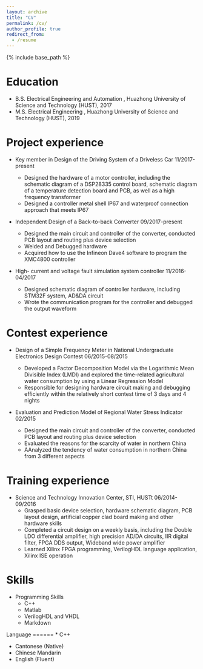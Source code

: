 ```yaml
---
layout: archive
title: "CV"
permalink: /cv/
author_profile: true
redirect_from:
  - /resume
---
```


{% include base_path %}

Education
======
* B.S. Electrical Engineering and Automation , Huazhong University of Science and Technology (HUST), 2017
* M.S. Electrical Engineering , Huazhong University of Science and Technology (HUST), 2019


Project experience
======
* Key member in Design of the Driving System of a Driveless Car 11/2017-present
  * Designed the hardware of a motor controller, including the schematic diagram of a DSP28335 control board, schematic diagram of a temperature detection board and PCB, as well as a high frequency transformer
  * Designed a controller metal shell IP67 and waterproof connection approach that meets IP67

* Independent Design of a Back-to-back Converter 09/2017-present
  * Designed the main circuit and controller of the converter, conducted PCB layout and routing plus device selection
  * Welded and Debugged hardware
  * Acquired how to use the Infineon Dave4 software to program the XMC4800 controller
  
* High- current and voltage fault simulation system controller 11/2016-04/2017
  * Designed schematic diagram of  controller hardware, including STM32F system, AD&DA circuit
  * Wrote the communication program for the controller and debugged the output waveform
  
 Contest experience
======
* Design of a Simple Frequency Meter in National Undergraduate Electronics Design Contest 06/2015-08/2015
  * Developed a Factor Decomposition Model via the Logarithmic Mean Divisible Index (LMDI) and explored the time-related agricultural water consumption by using a Linear Regression Model
  * Responsible for designing hardware circuit making and debugging efficiently within the relatively short contest time of 3 days and 4 nights

* Evaluation and Prediction Model of Regional Water Stress Indicator 02/2015
  * Designed the main circuit and controller of the converter, conducted PCB layout and routing plus device selection
  *  Evaluated the reasons for the scarcity of water in northern China 
  * AAnalyzed the tendency of water consumption in northern China from 3 different aspects
  
 Training experience
======
* Science and Technology Innovation Center, STI, HUSTt 06/2014-09/2016
  * Grasped basic device selection, hardware schematic diagram, PCB layout design, artificial copper clad board making and other hardware skills
  * Completed a circuit design on a weekly basis, including the Double LDO differential amplifier, high precision AD/DA circuits, IIR digital filter, FPGA DDS output, Wideband wide power amplifier
  * Learned Xilinx FPGA programming, VerilogHDL language application, Xilinx ISE operation

  

Skills
======
* Programming Skills 
  * C++ 
  * Matlab 
  * VerilogHDL and VHDL 
  * Markdown

Language
======  * C++ 
  * Cantonese (Native) 
  * Chinese Mandarin
  * English (Fluent)
